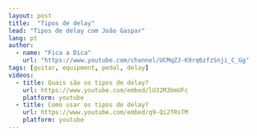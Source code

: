 ```yaml
---
layout: post
title:  "Tipos de delay"
lead: "Tipos de delay com João Gaspar"
lang: pt
author:
  - name: "Fica a Dica"
    url: "https://www.youtube.com/channel/UCMqZJ-K9rq6zfzSnji_C_Gg"
tags: [guitar, equipment, pedal, delay]
videos:
  - title: Quais são os tipos de delay?
    url: https://www.youtube.com/embed/lU32M3bmUFc
    platform: youtube
  - title: Como usar os tipos de delay?
    url: https://www.youtube.com/embed/q9-Qi2TRsTM
    platform: youtube
---
```

